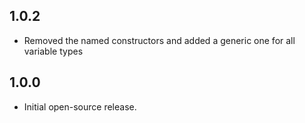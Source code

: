 ## 1.0.2

* Removed the named constructors and added a generic one for all variable types

## 1.0.0

* Initial open-source release.
